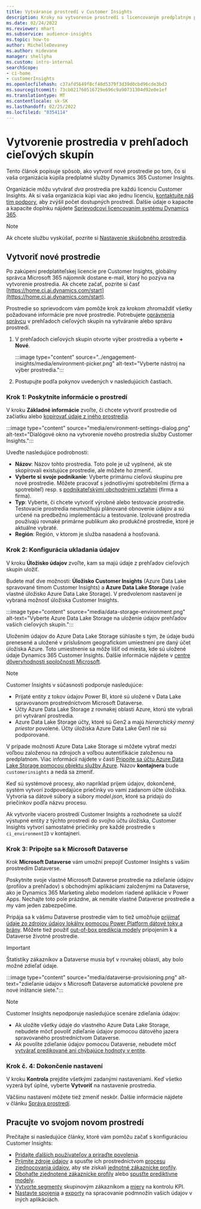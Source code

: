 ```yaml
---
title: Vytváranie prostredí v Customer Insights
description: Kroky na vytvorenie prostredí s licencovaným predplatným pre Dynamics 365 Customer Insights.
ms.date: 02/24/2022
ms.reviewer: mhart
ms.subservice: audience-insights
ms.topic: how-to
author: MichelleDevaney
ms.author: midevane
manager: shellyha
ms.custom: intro-internal
searchScope:
- ci-home
- customerInsights
ms.openlocfilehash: c37afd5649f8cf40d5379f3d39d0cbd96cde3bd3
ms.sourcegitcommit: 73cb021760516729e696c9a90731304d92e0e1ef
ms.translationtype: MT
ms.contentlocale: sk-SK
ms.lasthandoff: 02/25/2022
ms.locfileid: "8354114"
---
```

# <a name="create-an-environment-in-audience-insights"></a>Vytvorenie prostredia v prehľadoch cieľových skupín

Tento článok popisuje spôsob, ako vytvoriť nové prostredie po tom, čo si vaša organizácia kúpila predplatné služby Dynamics 365 Customer Insights. 

Organizácie môžu vytvárať *dva* prostredia pre každú licenciu Customer Insights. Ak si vaša organizácia kúpi viac ako jednu licenciu, [kontaktujte náš tím podpory](https://go.microsoft.com/fwlink/?linkid=2079641), aby zvýšil počet dostupných prostredí. Ďalšie údaje o kapacite a kapacite doplnku nájdete [Sprievodcovi licencovaním systému Dynamics 365](https://go.microsoft.com/fwlink/?LinkId=866544).

> [!NOTE]
> Ak chcete službu vyskúšať, pozrite si [Nastavenie skúšobného prostredia](../trial-signup.md).

## <a name="create-a-new-environment"></a>Vytvoriť nové prostredie

Po zakúpení predplatiteľskej licencie pre Customer Insights, globálny správca Microsoft 365 nájomník dostane e-mail, ktorý ho pozýva na vytvorenie prostredia. Ak chcete začať, pozrite si časť [https://home.ci.ai.dynamics.com/start](https://home.ci.ai.dynamics.com/start). 

Prostredie so sprievodcom vám pomôže krok za krokom zhromaždiť všetky požadované informácie pre nové prostredie. Potrebujete [oprávnenia správcu](permissions.md) v prehľadoch cieľových skupín na vytváranie alebo správu prostredí.

1. V prehľadoch cieľových skupín otvorte výber prostredia a vyberte **+ Nové**.
  
   :::image type="content" source="../engagement-insights/media/environment-picker.png" alt-text="Vyberte nástroj na výber prostredia.":::

1. Postupujte podľa pokynov uvedených v nasledujúcich častiach.

### <a name="step-1-provide-environment-information"></a>Krok 1: Poskytnite informácie o prostredí

V kroku **Základné informácie** zvoľte, či chcete vytvoriť prostredie od začiatku alebo [kopírovať údaje z iného prostredia](manage-environments.md#copy-the-environment-configuration).

   :::image type="content" source="media/environment-settings-dialog.png" alt-text="Dialógové okno na vytvorenie nového prostredia služby Customer Insights.":::

Uveďte nasledujúce podrobnosti:
   - **Názov**: Názov tohto prostredia. Toto pole je už vyplnené, ak ste skopírovali existujúce prostredie, ale môžete ho zmeniť.
   - **Vyberte si svoje podnikanie**: Vyberte primárnu cieľovú skupinu pre nové prostredie. Môžete pracovať s jednotlivými spotrebiteľmi (firma a spotrebiteľ) resp. s [podnikateľskými obchodnými vzťahmi](work-with-business-accounts.md) (firma a firma).
   - **Typ**: Vyberte, či chcete vytvoriť výrobné alebo testovacie prostredie. Testovacie prostredia neumožňujú plánované obnovenie údajov a sú určené na predbežnú implementáciu a testovanie. Izolované prostredia používajú rovnaké primárne publikum ako produkčné prostredie, ktoré je aktuálne vybraté.
   - **Región**: Región, v ktorom je služba nasadená a hosťovaná.

### <a name="step-2-configure-data-storage"></a>Krok 2: Konfigurácia ukladania údajov

V kroku **Úložisko údajov** zvoľte, kam sa majú údaje z prehľadov cieľových skupín uložiť.

Budete mať dve možnosti: **Úložisko Customer Insights** (Azure Data Lake spravované tímom Customer Insights) a **Azure Data Lake Storage** (vaše vlastné úložisko Azure Data Lake Storage). V predvolenom nastavení je vybraná možnosť úložiska Customer Insights.

:::image type="content" source="media/data-storage-environment.png" alt-text="Vyberte Azure Data Lake Storage na uloženie údajov prehľadov vašich cieľových skupín.":::

Uložením údajov do Azure Data Lake Storage súhlasíte s tým, že údaje budú prenesené a uložené v príslušnom geografickom umiestnení pre daný účet úložiska Azure. Toto umiestnenie sa môže líšiť od miesta, kde sú uložené údaje Dynamics 365 Customer Insights. Ďalšie informácie nájdete v [centre dôveryhodnosti spoločnosti Microsoft](https://www.microsoft.com/trust-center).

> [!NOTE]
> Customer Insights v súčasnosti podporuje nasledujúce:
> - Prijaté entity z tokov údajov Power BI, ktoré sú uložené v Data Lake spravovanom prostredníctvom Microsoft Dataverse.  
> - Účty Azure Data Lake Storage z rovnakej oblasti Azure, ktorú ste vybrali pri vytváraní prostredia.
> - Azure Data Lake Storage účty, ktoré sú Gen2 a majú *hierarchický menný priestor* povolené. Účty úložiska Azure Data Lake Gen1 nie sú podporované.

V prípade možnosti Azure Data Lake Storage si môžete vybrať medzi voľbou založenou na zdrojoch a voľbou autentifikácie založenou na predplatnom. Viac informácií nájdete v časti [Pripojte sa účtu Azure Data Lake Storage pomocou objektu služby Azure](connect-service-principal.md). Názov **kontajnera** bude `customerinsights` a nedá sa zmeniť.

Keď sú systémové procesy, ako napríklad príjem údajov, dokončené, systém vytvorí zodpovedajúce priečinky vo vami zadanom účte úložiska. Vytvoria sa dátové súbory a súbory *model.json*, ktoré sa pridajú do priečinkov podľa názvu procesu.

Ak vytvoríte viacero prostredí Customer Insights a rozhodnete sa uložiť výstupné entity z týchto prostredí do svojho účtu úložiska, Customer Insights vytvorí samostatné priečinky pre každé prostredie s `ci_environmentID` v kontajneri.

### <a name="step-3-connect-to-microsoft-dataverse"></a>Krok 3: Pripojte sa k Microsoft Dataverse
   
Krok **Microsoft Dataverse** vám umožní prepojiť Customer Insights s vašim prostredím Dataverse.

Poskytnite svoje vlastné Microsoft Dataverse prostredie na zdieľanie údajov (profilov a prehľadov) s obchodnými aplikáciami založenými na Dataverse, ako je Dynamics 365 Marketing alebo modelom riadené aplikácie v Power Apps. Nechajte toto pole prázdne, ak nemáte vlastné Dataverse prostredie a my vám jeden zabezpečíme.

Pripája sa k vášmu Dataverse prostredie vám to tiež umožňuje [prijímať údaje zo zdrojov údajov lokálny pomocou Power Platform dátové toky a brány](data-sources.md#add-data-from-on-premises-data-sources). Môžete tiež použiť [out-of-box predikcia modely](predictions-overview.md?tabs=b2c#out-of-box-models) pripojením k a Dataverse životné prostredie.

> [!IMPORTANT]
> Štatistiky zákazníkov a Dataverse musia byť v rovnakej oblasti, aby bolo možné zdieľať údaje.

:::image type="content" source="media/dataverse-provisioning.png" alt-text="zdieľanie údajov s Microsoft Dataverse automatické povolené pre nové inštancie siete.":::

> [!NOTE]
> Customer Insights nepodporuje nasledujúce scenáre zdieľania údajov:
> - Ak uložíte všetky údaje do vlastného Azure Data Lake Storage, nebudete môcť povoliť zdieľanie údajov pomocou dátového jazera spravovaného prostredníctvom Dataverse.
> - Ak povolíte zdieľanie údajov pomocou Dataverse, nebudete môcť [vytvárať predikované ani chýbajúce hodnoty v entite](predictions.md).

### <a name="step-4-finalize-the-settings"></a>Krok č. 4: Dokončenie nastavení

V kroku **Kontrola** prejdite všetkými zadanými nastaveniami. Keď všetko vyzerá byť úplné, vyberte **Vytvoriť** na nastavenie prostredia. 

Väčšinu nastavení môžete tiež zmeniť neskôr. Ďalšie informácie nájdete v článku [Správa prostredí](manage-environments.md).

## <a name="work-with-your-new-environment"></a>Pracujte vo svojom novom prostredí

Prečítajte si nasledujúce články, ktoré vám pomôžu začať s konfiguráciou Customer Insights: 

- [Pridajte ďalších používateľov a priraďte povolenia](permissions.md).
- [Prijmite zdroje údajov](data-sources.md) a spusťte ich prostredníctvom [procesu zjednocovania údajov](data-unification.md), aby ste získali [jednotné zákaznícke profily](customer-profiles.md).
- [Obohaťte zjednotené zákaznícke profily](enrichment-hub.md) alebo [spusťte prediktívne modely](predictions-overview.md).
- [Vytvorte segmenty](segments.md) skupinovým zákazníkom a [miery](measures.md) na kontrolu KPI.
- [Nastavte spojenia](connections.md) a [exporty](export-destinations.md) na spracovanie podmnožín vašich údajov v iných aplikáciách.

